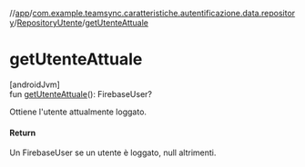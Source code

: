 //[app](../../../index.md)/[com.example.teamsync.caratteristiche.autentificazione.data.repository](../index.md)/[RepositoryUtente](index.md)/[getUtenteAttuale](get-utente-attuale.md)

# getUtenteAttuale

[androidJvm]\
fun [getUtenteAttuale](get-utente-attuale.md)(): FirebaseUser?

Ottiene l'utente attualmente loggato.

#### Return

Un FirebaseUser se un utente è loggato, null altrimenti.
